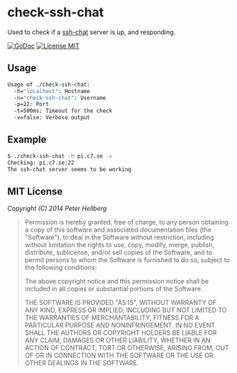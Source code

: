 # check-ssh-chat

Used to check if a [ssh-chat](https://github.com/shazow/ssh-chat)
server is up, and responding.

[![GoDoc](https://img.shields.io/badge/godoc-reference-blue.svg?style=flat)](https://godoc.org/github.com/peterhellberg/check-ssh-chat)
[![License MIT](https://img.shields.io/badge/license-MIT-lightgrey.svg?style=flat)](https://github.com/peterhellberg/check-ssh-chat#mit-license)

## Usage

```bash
Usage of ./check-ssh-chat:
  -h="localhost": Hostname
  -n="check-ssh-chat": Username
  -p=22: Port
  -t=500ms: Timeout for the check
  -v=false: Verbose output
```

## Example

```bash
$ ./check-ssh-chat -h pi.c7.se -v
Checking: pi.c7.se:22
The ssh-chat server seems to be working
```

## MIT License

*Copyright (C) 2014 Peter Hellberg*

> Permission is hereby granted, free of charge, to any person obtaining
> a copy of this software and associated documentation files (the "Software"),
> to deal in the Software without restriction, including without limitation
> the rights to use, copy, modify, merge, publish, distribute, sublicense,
> and/or sell copies of the Software, and to permit persons to whom the
> Software is furnished to do so, subject to the following conditions:
>
> The above copyright notice and this permission notice shall be included
> in all copies or substantial portions of the Software.
>
> THE SOFTWARE IS PROVIDED "AS IS", WITHOUT WARRANTY OF ANY KIND,
> EXPRESS OR IMPLIED, INCLUDING BUT NOT LIMITED TO THE WARRANTIES
> OF MERCHANTABILITY, FITNESS FOR A PARTICULAR PURPOSE AND NONINFRINGEMENT.
> IN NO EVENT SHALL THE AUTHORS OR COPYRIGHT HOLDERS BE LIABLE FOR ANY CLAIM,
> DAMAGES OR OTHER LIABILITY, WHETHER IN AN ACTION OF CONTRACT,
> TORT OR OTHERWISE, ARISING FROM, OUT OF OR IN CONNECTION WITH THE SOFTWARE
> OR THE USE OR OTHER DEALINGS IN THE SOFTWARE.
